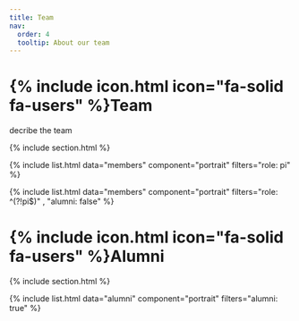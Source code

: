 ```yaml
---
title: Team
nav:
  order: 4
  tooltip: About our team
---
```


# {% include icon.html icon="fa-solid fa-users" %}Team

decribe the team

{% include section.html %}

{% include list.html data="members" component="portrait" filters="role: pi" %}

{% include list.html data="members" component="portrait" filters="role: ^(?!pi$)" , "alumni: false" %}

# {% include icon.html icon="fa-solid fa-users" %}Alumni

{% include section.html %}

{% include list.html data="alumni" component="portrait" filters="alumni: true" %}

